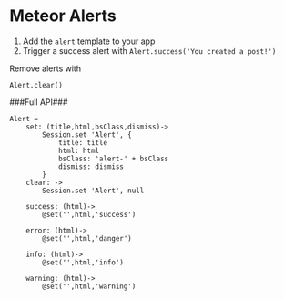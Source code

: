 # Meteor Alerts #

1) Add the `alert` template to your app
2) Trigger a success alert with `Alert.success('You created a post!')`

Remove alerts with 

`Alert.clear()`

###Full API###

```
Alert = 
	set: (title,html,bsClass,dismiss)->
		Session.set 'Alert', {
			title: title
			html: html
			bsClass: 'alert-' + bsClass
			dismiss: dismiss
		}
	clear: ->
		Session.set 'Alert', null

	success: (html)->
		@set('',html,'success')

	error: (html)->
		@set('',html,'danger')

	info: (html)->
		@set('',html,'info')

	warning: (html)->
		@set('',html,'warning')
```
